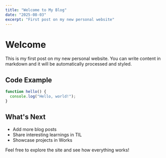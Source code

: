 ```yaml
---
title: "Welcome to My Blog"
date: "2025-08-03"
excerpt: "First post on my new personal website"
---
```


# Welcome

This is my first post on my new personal website. You can write content in markdown and it will be automatically processed and styled.

## Code Example

```javascript
function hello() {
  console.log("Hello, world!");
}
```

## What's Next

- Add more blog posts
- Share interesting learnings in TIL
- Showcase projects in Works

Feel free to explore the site and see how everything works!
